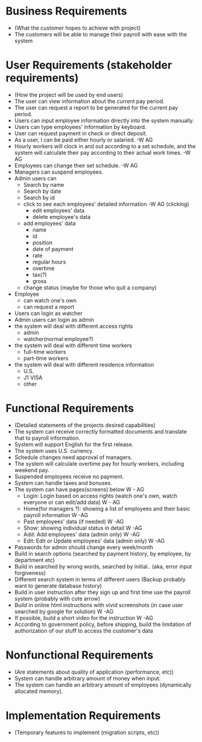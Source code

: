 # Business Requirements
* (What the customer hopes to achieve with project)
* The customers will be able to manage their payroll with ease with the system

# User Requirements (stakeholder requirements)
* (How the project will be used by end users)
* The user can view information about the current pay period.
* The user can request a report to be generated for the current pay period.
* Users can input employee information directly into the system manually.
* Users can type employees' information by keyboard.
* User can request payment in check or direct deposit.
* As a user, I can be paid either hourly or salaried. -W AG
* Hourly workers will clock in and out according to a set schedule, and the system will calculate their pay according to their actual work times. -W AG
* Employees can change their set schedule. -W AG
* Managers can suspend employees.
* Admin users can
  * Search by name
  * Search by date
  * Search by id
  * click to see each employees' detailed information -W AG (clicking)
    * edit employees' data
    * delete employee's data
  * add employees' data
    * name
    * id
    * position
    * date of payment
    * rate
    * regular hours
    * overtime
    * tax(?)
    * gross
  * change status (maybe for those who quit a company)
* Employee
  * can watch one's own
  * can request a report
* Users can login as watcher
* Admin users can login as admin
* the system will deal with different access rights
  * admin
  * watcher(normal employee?)
* the system will deal with different time workers  
  * full-time workers
  * part-time workers
* the system will deal with different residence information
  * U.S.
  * J1 VISA
  * other

# Functional Requirements
* (Detailed statements of the projects desired capabilities)
* The system can receive correctly formatted documents and translate that to payroll information.
* System will support English for the first release.
* The system uses U.S. currency.
* Schedule changes need approval of managers.
* The system will calculate overtime pay for hourly workers, including weekend pay.
* Suspended employees receive no payment.
* System can handle taxes and bonuses.
* The system can have pages(screens) below  W - AG
  * Login: Login based on access rights (watch one's own, watch everyone or can edit/add data) W - AG
  * Home(for managers ?): showing a list of employees and their basic payroll information W -AG
  * Past employees' data (if needed) W -AG
  * Show: showing individual status in detail W -AG
  * Add: Add employees' data (admin only) W -AG
  * Edit: Edit or Update employees' data (admin only) W -AG
* Passwords for admin should change every week/month
* Build in search options (searched by payment history, by employee, by department etc)
* Build in searched by wrong words, searched by initial.. (aka, error input forgiveness)
* Different search system in terms of different users (Backup probably want to generate database history)
* Build in user instruction after they sign up and first time use the payroll system (probably with cute arrow)
* Build in online html instructions with vivid screenshots (in case user searched by google for solution) W -AG
* If possible, build a short video for the instruction W -AG
* According to government policy, before shipping, build the limitation of authorization of our stuff to access the customer's data

# Nonfunctional Requirements
* (Are statements about quality of application (performance, etc))
* System can handle arbitrary amount of money when input.
* The system can handle an arbitrary amount of employees (dynamically allocated memory).

# Implementation Requirements
* (Temporary features to implement (migration scripts, etc))
